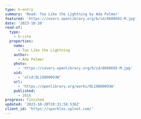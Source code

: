 ```yaml
---
type: h-entry
summary: 'Read: Too Like the Lightning by Ada Palmer'
featured: 'https://covers.openlibrary.org/b/id/8600692-M.jpg'
date: '2023-10-20'
read-of:
  type:
    - h-cite
  properties:
    name:
      - Too Like the Lightning
    author:
      - Ada Palmer
    photo:
      - 'https://covers.openlibrary.org/b/id/8600692-M.jpg'
    uid:
      - 'olid:OL19800093W'
    url:
      - 'https://openlibrary.org/works/OL19800093W'
    published:
      - 2016
progress: finished
updated: '2023-10-20T20:31:58.536Z'
client_id: 'https://sparkles.sploot.com/'
---
```


